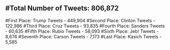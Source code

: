 #Total Number of Tweets: 806,872 
---
#First Place: Trump Tweets - 449,904
#Second Place: Clinton Tweets - 122,986
#Third Place: Cruz Tweets - 93,835
#Fourth Place: Sanders Tweets - 60,635
#Fifth Place: Rubio Tweets - 58,093
#Sixth Place: Jeb! Tweets - 8,676
#Seventh Place: Carson Tweets - 7,173
#Last Place: Kasich Tweets - 5,585
